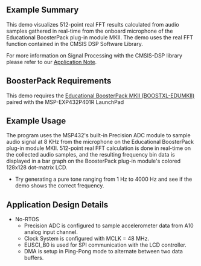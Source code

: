 ## Example Summary

This demo visualizes 512-point real FFT results calculated from audio samples gathered in real-time from the onboard microphone of the Educational BoosterPack plug-in module MKII. The demo uses the real FFT function contained in the CMSIS DSP Software Library.

For more information on Signal Processing with the CMSIS-DSP library please
refer to our [Application Note](http://www.ti.com/lit/an/slaa707/slaa707.pdf).

## BoosterPack Requirements

This demo requires the [Educational BoosterPack MKII (BOOSTXL-EDUMKII)](http://www.ti.com/tool/BOOSTXL-EDUMKII) paired with the MSP-EXP432P401R LaunchPad

## Example Usage

The program uses the MSP432's built-in Precision ADC module to sample audio signal at 8 KHz from the microphone on the Educational BoosterPack plug-in module MKII. 512-point real
FFT calculation is done in real-time on the collected audio samples, and the resulting frequency bin data is displayed in a bar graph on the BoosterPack plug-in module's colored 128x128 dot-matrix LCD.

* Try generating a pure tone ranging from 1 Hz to 4000 Hz and see if the demo shows the correct frequency.

## Application Design Details

* No-RTOS
  * Precision ADC is configured to sample accelerometer data from A10 analog input channel.
  * Clock System is configured with MCLK = 48 MHz.
  * EUSCI_B0 is used for SPI communication with the LCD controller.
  * DMA is setup in Ping-Pong mode to alternate between two data buffers.
